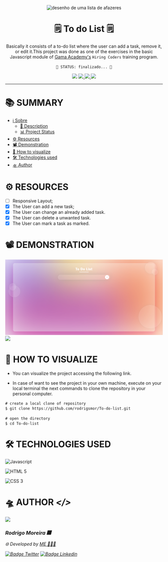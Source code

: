 <p align="center"> 
    <img src="https://image.flaticon.com/icons/png/512/262/262825.png" height="250px" alt="desenho de uma lista de afazeres">
</p>

<h1 align="center" id="sobre">🗒 To do List 🗒</h1>

<p align="center" id="descricao">
Basically it consists of a to-do list where the user can add a task, remove it, or edit it.This project was done as one of the exercises in the basic Javascript module of <a href="https://www.gama.academy/">Gama Academy's</a> <code>Hiring Coders</code> training program.
</p>

<p align="center" id="status">
<code>🚀 STATUS: finalizado... 🚀</code>
</p>

<p align="center">
    <img src="https://img.shields.io/static/v1?label=Progress&message=80%&color=ff0b54&style=for-the-badge&labelColor=fc628e">
    <a href="https://github.com/RodrigoMoreiraDaSilva/To-do-list/issues">
        <img src="https://img.shields.io/github/issues/RodrigoMoreiraDaSilva/To-do-list?style=for-the-badge&labelColor=aa4ec9&color=790c9e">
    </a>
    <a href="https://github.com/RodrigoMoreiraDaSilva/To-do-list/network/members">
        <img src="https://img.shields.io/github/forks/RodrigoMoreiraDaSilva/To-do-list?style=for-the-badge&labelColor=63b8f9">
    </a>
    <a href="https://github.com/RodrigoMoreiraDaSilva/To-do-list/stargazers">
        <img src="https://img.shields.io/github/stars/RodrigoMoreiraDaSilva/To-do-list?style=for-the-badge&labelColor=fffa70&color=d6cb00">
    </a>
</p>

****

# 📚 SUMMARY

- [ℹ️ Sobre](#sobre)
    - [📄 Description](#descricao)
    - [📊 Project Status](#status)
- [⚙️ Resources](#recursos)
- [📽 Demonstration](#demonstracao)
- [🔮 How to visualize](#visualizar)
- [🛠 Technologies used](#tecnologias)
- [🛸 Author](#autor)


# ⚙️ RESOURCES <i id="recursos"> </i>

- [ ] Responsive Layout;
- [x] The User can add a new task;
- [x] The User can change an already added task.
- [x] The User can delete a unwanted task.
- [x] The User can mark a task as marked.

# 📽 DEMONSTRATION <i id="demonstracao"> </i>

<img src="./img/Screenshot.png">
<img src="./img/screen-capture.gif">

# 🔮 HOW TO VISUALIZE <i id="visualizar"> </i>

- You can visualize the project accessing the following <a>link</a>.

- In case of want to see the project in your own machine, execute on your local terminal the next commands to clone the repository in your personal computer.

````
# create a local clone of repository
$ git clone https://github.com/rodrigsmor/To-do-list.git

# open the directory
$ cd To-do-list
````

# 🛠️ TECHNOLOGIES USED <i id="tecnologias"> </i>

![Javascript](https://img.shields.io/badge/JavaScript-F7DF1E?style=for-the-badge&logo=javascript&logoColor=black)

![HTML 5](https://img.shields.io/badge/HTML5-E34F26?style=for-the-badge&logo=html5&logoColor=white)

![CSS 3](https://img.shields.io/badge/CSS3-1572B6?style=for-the-badge&logo=css3&logoColor=white)


# 🛸 AUTHOR <i id="autor"> </>

<img src="https://avatars.githubusercontent.com/u/78985382?v=4" height="100px">

### Rodrigo Moreira 🎆
🌐 Developed by [ME 👨🏽‍💻](https://github.com/rodrigsmor)

[![Badge Twitter](https://img.shields.io/badge/Twitter-1DA1F2?style=for-the-badge&logo=twitter&logoColor=white)](https://twitter.com/psrodrigs)
[![Badge Linkedin](https://img.shields.io/badge/LinkedIn-0077B5?style=for-the-badge&logo=linkedin&logoColor=white)](https://www.linkedin.com/in/rodrigo-m0reira-da-silva/)